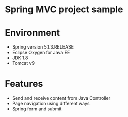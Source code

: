 # Spring MVC project sample

 # Environment

* Spring version 5.1.3.RELEASE
* Eclipse Oxygen for Java EE 
* JDK 1.8
* Tomcat v9

# Features

* Send and receive content from Java Controller
* Page navigation using different ways
* Spring form and submit
